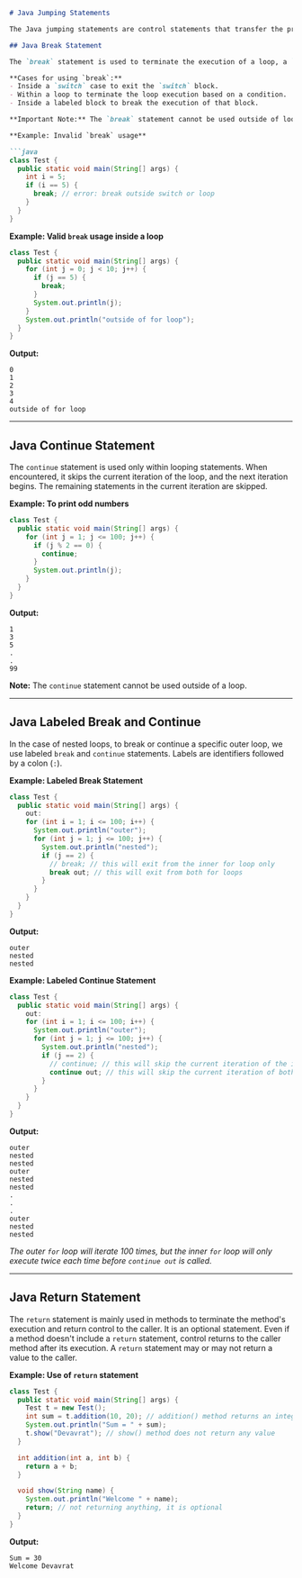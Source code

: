 ````md
# Java Jumping Statements

The Java jumping statements are control statements that transfer the program's execution control to a specific statement. Java has three types of jumping statements: `break`, `continue`, and `return`. These statements transfer execution control to another part of the program.

## Java Break Statement

The `break` statement is used to terminate the execution of a loop, a `switch` statement, or a labeled block.

**Cases for using `break`:**
- Inside a `switch` case to exit the `switch` block.
- Within a loop to terminate the loop execution based on a condition.
- Inside a labeled block to break the execution of that block.

**Important Note:** The `break` statement cannot be used outside of loops and `switch` statements.

**Example: Invalid `break` usage**

```java
class Test {
  public static void main(String[] args) {
    int i = 5;
    if (i == 5) {
      break; // error: break outside switch or loop
    }
  }
}
````

**Example: Valid `break` usage inside a loop**

```java
class Test {
  public static void main(String[] args) {
    for (int j = 0; j < 10; j++) {
      if (j == 5) {
        break;
      }
      System.out.println(j);
    }
    System.out.println("outside of for loop");
  }
}
```

**Output:**

```
0
1
2
3
4
outside of for loop
```

-----

## Java Continue Statement

The `continue` statement is used only within looping statements. When encountered, it skips the current iteration of the loop, and the next iteration begins. The remaining statements in the current iteration are skipped.

**Example: To print odd numbers**

```java
class Test {
  public static void main(String[] args) {
    for (int j = 1; j <= 100; j++) {
      if (j % 2 == 0) {
        continue;
      }
      System.out.println(j);
    }
  }
}
```

**Output:**

```
1
3
5
.
.
99
```

**Note:** The `continue` statement cannot be used outside of a loop.

-----

## Java Labeled Break and Continue

In the case of nested loops, to break or continue a specific outer loop, we use labeled `break` and `continue` statements. Labels are identifiers followed by a colon (`:`).

**Example: Labeled Break Statement**

```java
class Test {
  public static void main(String[] args) {
    out:
    for (int i = 1; i <= 100; i++) {
      System.out.println("outer");
      for (int j = 1; j <= 100; j++) {
        System.out.println("nested");
        if (j == 2) {
          // break; // this will exit from the inner for loop only
          break out; // this will exit from both for loops
        }
      }
    }
  }
}
```

**Output:**

```
outer
nested
nested
```

**Example: Labeled Continue Statement**

```java
class Test {
  public static void main(String[] args) {
    out:
    for (int i = 1; i <= 100; i++) {
      System.out.println("outer");
      for (int j = 1; j <= 100; j++) {
        System.out.println("nested");
        if (j == 2) {
          // continue; // this will skip the current iteration of the inner for loop only
          continue out; // this will skip the current iteration of both for loops
        }
      }
    }
  }
}
```

**Output:**

```
outer
nested
nested
outer
nested
nested
.
.
.
outer
nested
nested
```

*The outer `for` loop will iterate 100 times, but the inner `for` loop will only execute twice each time before `continue out` is called.*

-----

## Java Return Statement

The `return` statement is mainly used in methods to terminate the method's execution and return control to the caller. It is an optional statement. Even if a method doesn't include a `return` statement, control returns to the caller method after its execution. A `return` statement may or may not return a value to the caller.

**Example: Use of `return` statement**

```java
class Test {
  public static void main(String[] args) {
    Test t = new Test();
    int sum = t.addition(10, 20); // addition() method returns an integer value
    System.out.println("Sum = " + sum);
    t.show("Devavrat"); // show() method does not return any value
  }

  int addition(int a, int b) {
    return a + b;
  }

  void show(String name) {
    System.out.println("Welcome " + name);
    return; // not returning anything, it is optional
  }
}
```

**Output:**

```
Sum = 30
Welcome Devavrat
```